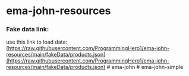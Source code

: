 # ema-john-resources

### Fake data link: 
use this link to load data: 
[https://raw.githubusercontent.com/ProgrammingHero1/ema-john-resources/main/fakeData/products.json](https://raw.githubusercontent.com/ProgrammingHero1/ema-john-resources/main/fakeData/products.json)
#   e m a - j o h n  
 #   e m a - j o h n - s i m p l e  
 